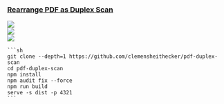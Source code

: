 ### [Rearrange PDF as Duplex Scan](https://github.com/clemensheithecker/pdf-duplex-scan)

![](https://img.shields.io/github/license/clemensheithecker/pdf-duplex-scan)<br />
[![](https://img.shields.io/github/last-commit/scillidan/pdf-duplex-scan/main?label=last%20commit%20(fork))](https://github.com/scillidan/pdf-duplex-scan)<br />
![](https://img.shields.io/badge/Vercel-black?style=flat&logo=Vercel&logoColor=white)

````{tab} From source
```sh
git clone --depth=1 https://github.com/clemensheithecker/pdf-duplex-scan
cd pdf-duplex-scan
npm install
npm audit fix --force
npm run build
serve -s dist -p 4321
```
````